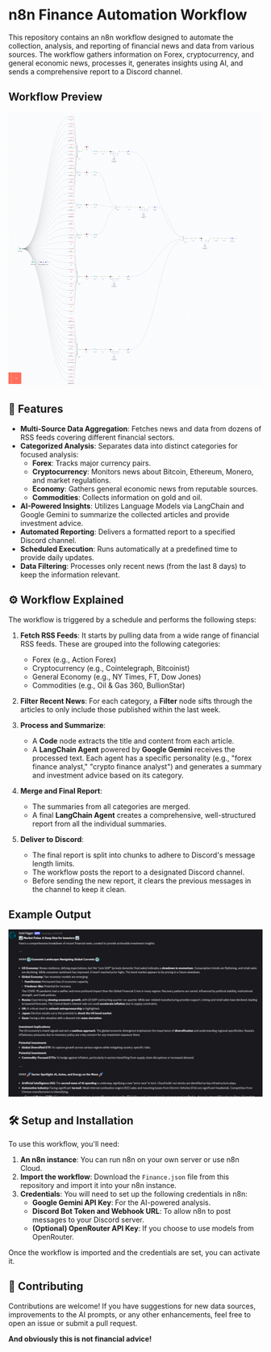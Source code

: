 # n8n Finance Automation Workflow

This repository contains an n8n workflow designed to automate the collection, analysis, and reporting of financial news and data from various sources. The workflow gathers information on Forex, cryptocurrency, and general economic news, processes it, generates insights using AI, and sends a comprehensive report to a Discord channel.

## Workflow Preview
![Workflow](workflow.png)

## 🚀 Features

- **Multi-Source Data Aggregation**: Fetches news and data from dozens of RSS feeds covering different financial sectors.
- **Categorized Analysis**: Separates data into distinct categories for focused analysis:
    - **Forex**: Tracks major currency pairs.
    - **Cryptocurrency**: Monitors news about Bitcoin, Ethereum, Monero, and market regulations.
    - **Economy**: Gathers general economic news from reputable sources.
    - **Commodities**: Collects information on gold and oil.
- **AI-Powered Insights**: Utilizes Language Models via LangChain and Google Gemini to summarize the collected articles and provide investment advice.
- **Automated Reporting**: Delivers a formatted report to a specified Discord channel.
- **Scheduled Execution**: Runs automatically at a predefined time to provide daily updates.
- **Data Filtering**: Processes only recent news (from the last 8 days) to keep the information relevant.

## ⚙️ Workflow Explained

The workflow is triggered by a schedule and performs the following steps:

1.  **Fetch RSS Feeds**: It starts by pulling data from a wide range of financial RSS feeds. These are grouped into the following categories:
    * Forex (e.g., Action Forex)
    * Cryptocurrency (e.g., Cointelegraph, Bitcoinist)
    * General Economy (e.g., NY Times, FT, Dow Jones)
    * Commodities (e.g., Oil & Gas 360, BullionStar)

2.  **Filter Recent News**: For each category, a **Filter** node sifts through the articles to only include those published within the last week.

3.  **Process and Summarize**:
    * A **Code** node extracts the title and content from each article.
    * A **LangChain Agent** powered by **Google Gemini** receives the processed text. Each agent has a specific personality (e.g., "forex finance analyst," "crypto finance analyst") and generates a summary and investment advice based on its category.

4.  **Merge and Final Report**:
    * The summaries from all categories are merged.
    * A final **LangChain Agent** creates a comprehensive, well-structured report from all the individual summaries.

5.  **Deliver to Discord**:
    * The final report is split into chunks to adhere to Discord's message length limits.
    * The workflow posts the report to a designated Discord channel.
    * Before sending the new report, it clears the previous messages in the channel to keep it clean.

## Example Output
![Discord Output](discord.png)

## 🛠️ Setup and Installation

To use this workflow, you'll need:

1.  **An n8n instance**: You can run n8n on your own server or use n8n Cloud.
2.  **Import the workflow**: Download the `Finance.json` file from this repository and import it into your n8n instance.
3.  **Credentials**: You will need to set up the following credentials in n8n:
    * **Google Gemini API Key**: For the AI-powered analysis.
    * **Discord Bot Token and Webhook URL**: To allow n8n to post messages to your Discord server.
    * **(Optional) OpenRouter API Key**: If you choose to use models from OpenRouter.

Once the workflow is imported and the credentials are set, you can activate it.

## 🤝 Contributing

Contributions are welcome! If you have suggestions for new data sources, improvements to the AI prompts, or any other enhancements, feel free to open an issue or submit a pull request.

**And obviously this is not financial advice!**

